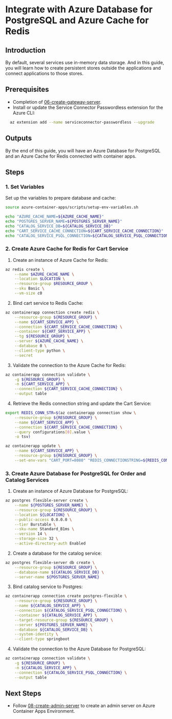 # Integrate with Azure Database for PostgreSQL and Azure Cache for Redis
## Introduction
By default, several services use in-memory data storage. And in this guide, you will learn how to create persistent stores outside the applications and connect applications to those stores.

## Prerequisites
- Completion of [06-create-gateway-server](./06-create-gateway-server.md).
- Install or update the Service Connector Passwordless extension for the Azure CLI:
```bash
  az extension add --name serviceconnector-passwordless --upgrade
  ```

## Outputs
By the end of this guide, you will have an Azure Database for PostgreSQL and an Azure Cache for Redis connected with container apps.

## Steps

### 1. Set Variables
Set up the variables to prepare database and cache:
```bash
source azure-container-apps/scripts/setup-env-variables.sh

echo "AZURE_CACHE_NAME=${AZURE_CACHE_NAME}"
echo "POSTGRES_SERVER_NAME=${POSTGRES_SERVER_NAME}"
echo "CATALOG_SERVICE_DB=${CATALOG_SERVICE_DB}"
echo "CART_SERVICE_CACHE_CONNECTION=${CART_SERVICE_CACHE_CONNECTION}"
echo "CATALOG_SERVICE_PSQL_CONNECTION=${CATALOG_SERVICE_PSQL_CONNECTION}"
```

### 2. Create Azure Cache for Redis for Cart Service
1. Create an instance of Azure Cache for Redis:
```bash
az redis create \
    --name $AZURE_CACHE_NAME \
    --location $LOCATION \
    --resource-group $RESOURCE_GROUP \
    --sku Basic \
    --vm-size c0
```
2. Bind cart service to Redis Cache:
```bash
az containerapp connection create redis \
    --resource-group ${RESOURCE_GROUP} \
    --name ${CART_SERVICE_APP} \
    --connection ${CART_SERVICE_CACHE_CONNECTION} \
    --container ${CART_SERVICE_APP} \
    --tg ${RESOURCE_GROUP} \
    --server ${AZURE_CACHE_NAME} \
    --database 0 \
    --client-type python \
    --secret
```
3. Validate the connection to the Azure Cache for Redis:
```bash
az containerapp connection validate \
    -g ${RESOURCE_GROUP} \
    -n ${CART_SERVICE_APP} \
    --connection ${CART_SERVICE_CACHE_CONNECTION} \
    --output table
```
4. Retrieve the Redis connection string and update the Cart Service:
```bash
export REDIS_CONN_STR=$(az containerapp connection show \
    --resource-group ${RESOURCE_GROUP} \
    --name ${CART_SERVICE_APP} \
    --connection ${CART_SERVICE_CACHE_CONNECTION} \
    --query configurations[0].value \
    -o tsv)

az containerapp update \
    --name ${CART_SERVICE_APP} \
    --resource-group ${RESOURCE_GROUP} \
    --set-env-vars "CART_PORT=8080" "REDIS_CONNECTIONSTRING=${REDIS_CONN_STR}" "AUTH_URL=https://${GATEWAY_URL}"
```

### 3. Create Azure Database for PostgreSQL for Order and Catalog Services
1. Create an instance of Azure Database for PostgreSQL:
```bash
az postgres flexible-server create \
    --name ${POSTGRES_SERVER_NAME} \
    --resource-group ${RESOURCE_GROUP} \
    --location ${LOCATION} \
    --public-access 0.0.0.0 \
    --tier Burstable \
    --sku-name Standard_B1ms \
    --version 14 \
    --storage-size 32 \
    --active-directory-auth Enabled
```
2. Create a database for the catalog service:
```bash
az postgres flexible-server db create \
    --resource-group ${RESOURCE_GROUP} \
    --database-name ${CATALOG_SERVICE_DB} \
    --server-name ${POSTGRES_SERVER_NAME}
```
3. Bind catalog service to Postgres:
```bash
az containerapp connection create postgres-flexible \
    --resource-group ${RESOURCE_GROUP} \
    --name ${CATALOG_SERVICE_APP} \
    --connection ${CATALOG_SERVICE_PSQL_CONNECTION} \
    --container ${CATALOG_SERVICE_APP} \
    --target-resource-group ${RESOURCE_GROUP} \
    --server ${POSTGRES_SERVER_NAME} \
    --database ${CATALOG_SERVICE_DB} \
    --system-identity \
    --client-type springboot
```
4. Validate the connection to the Azure Database for PostgreSQL:
```bash
az containerapp connection validate \
    -g ${RESOURCE_GROUP} \
    -n ${CATALOG_SERVICE_APP} \
    --connection ${CATALOG_SERVICE_PSQL_CONNECTION} \
    --output table
```

## Next Steps

- Follow [08-create-admin-server](./08-create-admin-server.md) to create an admin server on Azure Container Apps Environment.